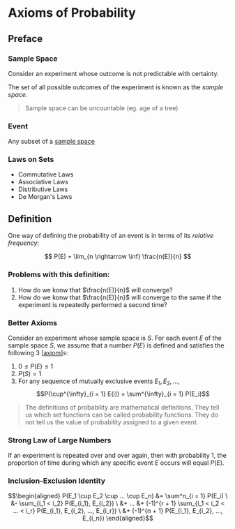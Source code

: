 # Axioms of Probability

## Preface
### Sample Space
Consider an experiment whose outcome is not predictable with certainty.

The set of all possible outcomes of the experiment is known as the _sample space_.

> Sample space can be uncountable (eg. age of a tree)
### Event
Any subset of a [sample space](#sample-space)

### Laws on Sets
- Commutative Laws
- Associative Laws
- Distributive Laws
- De Morgan's Laws

## Definition
One way of defining the probability of an event is in terms of its _relative frequency_:

$$ P(E) = \lim_{n \rightarrow \inf} \frac{n(E)}{n} $$

### Problems with this definition:
1. How do we konw that $\frac{n(E)}{n}$ will converge?
2. How do we konw that $\frac{n(E)}{n}$ will converge to the same if the experiment is repeatedly performed a second time?

### Better Axioms

Consider an experiment whose sample space is $S$. For each event $E$ of the sample space $S$, we assume that a number $P(E)$ is defined and satisfies the following 3 [[axiom]]s:

1. $0 \leq P(E) \leq 1$
2. $P(S) = 1$
3. For any sequence of mutually exclusive events $E_1, E_2, ...$, $$P(\cup^{\infty}_{i = 1} E(i)) = \sum^{\infty}_{i = 1} P(E_i)$$

> The definitions of probability are mathematical definitions. They tell us which set functions can be called probability functions. They do not tell us the value of probability assigned to a given event.

### Strong Law of Large Numbers

If an experiment is repeated over and over again, then with probability 1, the proportion of time during which any specific event $E$ occurs will equal $P(E)$.

### Inclusion-Exclusion Identity

$$\begin{aligned}
  P(E_1 \cup E_2 \cup ... \cup E_n) &= \sum^n_{i = 1} P(E_i) \
  &- \sum_{i_1 < i_2} P(E_{i_1}, E_{i_2}) \
  &+ ...
  &+ (-1)^{r + 1} \sum_{i_1 < i_2 < ... < i_r} P(E_{i_1}, E_{i_2}, ..., E_{i_r}) \
  &+ (-1)^{n + 1} P(E_{i_1}, E_{i_2}, ..., E_{i_n})
\end{aligned}$$

[//begin]: # "Autogenerated link references for markdown compatibility"
[axiom]: axiom "Axiom"
[//end]: # "Autogenerated link references"